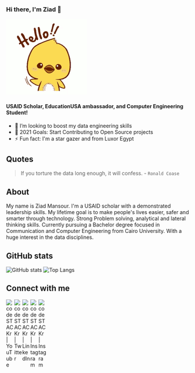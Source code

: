 ### Hi there, I'm Ziad 👋
![Hello](https://github.com/ZiadMansourM/ZiadMansourM/raw/master/hello.gif)

#### USAID Scholar, EducationUSA ambassador, and Computer Engineering Student!

- 👯 I’m looking to boost my data engineering skills
- 🥅 2021 Goals: Start Contributing to Open Source projects
- ⚡ Fun fact: I'm a star gazer and from Luxor Egypt

Quotes
-----
> If you torture the data long enough, it will confess. - `Ronald Coase`

About
-----
My name is Ziad Mansour. I'm a USAID scholar with a demonstrated leadership skills. My lifetime goal is to make people's lives easier, safer and smarter through technology. Strong Problem solving, analytical and lateral thinking skills. Currently pursuing a Bachelor degree focused in Communication and Computer Engineering from Cairo University. With a huge interest in the data disciplines. 

GitHub stats
------------
![GitHub stats](https://github-readme-stats.vercel.app/api?username=ZiadMansourM&count_private&show_icons=true&theme=onedark)
![Top Langs](https://github-readme-stats.vercel.app/api/top-langs/?username=ZiadMansourM&theme=buefy&layout=compact)


Connect with me
---------------
[<img align="left" alt="codeSTACKr | YouTube" width="22px" src="https://cdn.jsdelivr.net/npm/simple-icons@v3/icons/facebook.svg" />][facebook]
[<img align="left" alt="codeSTACKr | Twitter" width="22px" src="https://cdn.jsdelivr.net/npm/simple-icons@v3/icons/twitter.svg" />][twitter]
[<img align="left" alt="codeSTACKr | LinkedIn" width="22px" src="https://cdn.jsdelivr.net/npm/simple-icons@v3/icons/linkedin.svg" />][linkedin]
[<img align="left" alt="codeSTACKr | Instagram" width="22px" src="https://cdn.jsdelivr.net/npm/simple-icons@v3/icons/instagram.svg" />][instagram]
[<img align="left" alt="codeSTACKr | Instagram" width="22px" src="https://cdn.jsdelivr.net/npm/simple-icons@v3/icons/whatsapp.svg" />][whatsapp]

</br>

[twitter]: https://twitter.com/Ziad_M_404
[facebook]: https://www.facebook.com/Ziad.M.404
[instagram]: https://www.instagram.com/ziad_m_404/
[linkedin]: https://www.linkedin.com/in/ziad-mansour/
[whatsapp]: https://wa.me/201021799950

<!--
**ZiadMansourM/ZiadMansourM** is a ✨ _special_ ✨ repository because its `README.md` (this file) appears on your GitHub profile.

Here are some ideas to get you started:

- 🔭 I’m currently working on ...
- 🌱 I’m currently learning ...
- 👯 I’m looking to collaborate on ...
- 🤔 I’m looking for help with ...
- 💬 Ask me about ...
- 📫 How to reach me: ...
- 😄 Pronouns: ...
- ⚡ Fun fact: ...
-->
